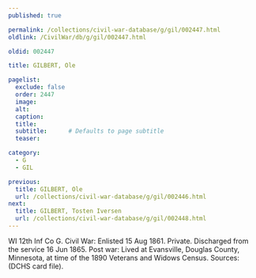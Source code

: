```yaml
---
published: true

permalink: /collections/civil-war-database/g/gil/002447.html
oldlink: /CivilWar/db/g/gil/002447.html

oldid: 002447

title: GILBERT, Ole

pagelist:
  exclude: false
  order: 2447
  image: 
  alt:
  caption:
  title:
  subtitle:      # Defaults to page subtitle
  teaser:

category: 
  - G 
  - GIL

previous:
  title: GILBERT, Ole
  url: /collections/civil-war-database/g/gil/002446.html  
next:
  title: GILBERT, Tosten Iversen
  url: /collections/civil-war-database/g/gil/002448.html   
---
```

WI 12th Inf Co G. Civil War: Enlisted 15 Aug 1861. Private. Discharged from the service 16 Jun 1865. Post war: Lived at Evansville, Douglas County, Minnesota, at time of the 1890 Veterans and Widows Census. Sources: (DCHS card file).